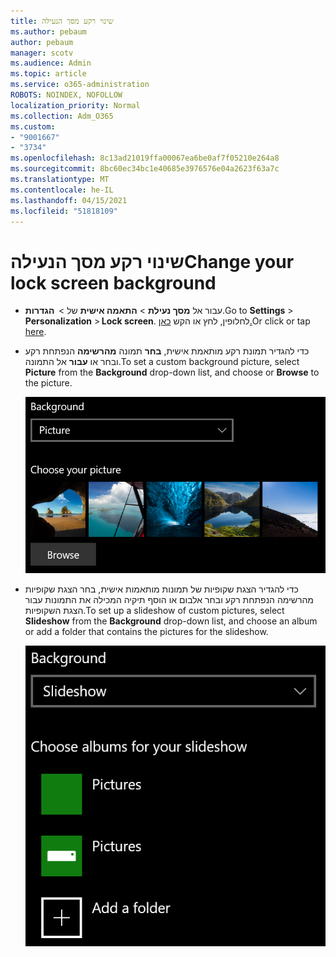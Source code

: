 ```yaml
---
title: שינוי רקע מסך הנעילה
ms.author: pebaum
author: pebaum
manager: scotv
ms.audience: Admin
ms.topic: article
ms.service: o365-administration
ROBOTS: NOINDEX, NOFOLLOW
localization_priority: Normal
ms.collection: Adm_O365
ms.custom:
- "9001667"
- "3734"
ms.openlocfilehash: 8c13ad21019ffa00067ea6be0af7f05210e264a8
ms.sourcegitcommit: 8bc60ec34bc1e40685e3976576e04a2623f63a7c
ms.translationtype: MT
ms.contentlocale: he-IL
ms.lasthandoff: 04/15/2021
ms.locfileid: "51818109"
---
```

# <a name="change-your-lock-screen-background"></a><span data-ttu-id="a3039-102">שינוי רקע מסך הנעילה</span><span class="sxs-lookup"><span data-stu-id="a3039-102">Change your lock screen background</span></span>

- <span data-ttu-id="a3039-103">עבור אל **מסך נעילת**  >  **התאמה אישית** של  >  **הגדרות**.</span><span class="sxs-lookup"><span data-stu-id="a3039-103">Go to **Settings** > **Personalization** > **Lock screen**.</span></span> <span data-ttu-id="a3039-104">לחלופין, לחץ או הקש [כאן.](ms-settings:lockscreen?activationSource=GetHelp)</span><span class="sxs-lookup"><span data-stu-id="a3039-104">Or click or tap [here](ms-settings:lockscreen?activationSource=GetHelp).</span></span>

- <span data-ttu-id="a3039-105">כדי להגדיר תמונת רקע מותאמת אישית, **בחר** תמונה **מהרשימה** הנפתחת רקע ובחר או **עבור** אל התמונה.</span><span class="sxs-lookup"><span data-stu-id="a3039-105">To set a custom background picture, select **Picture** from the **Background** drop-down list, and choose or **Browse** to the picture.</span></span>

  ![הגדר תמונת רקע מותאמת אישית.](media/set-custom-background-pic.png)

- <span data-ttu-id="a3039-107">כדי להגדיר הצגת שקופיות של  תמונות מותאמות  אישית, בחר הצגת שקופיות מהרשימה הנפתחת רקע ובחר אלבום או הוסף תיקיה המכילה את התמונות עבור הצגת השקופיות.</span><span class="sxs-lookup"><span data-stu-id="a3039-107">To set up a slideshow of custom pictures, select **Slideshow** from the **Background** drop-down list, and choose an album or add a folder that contains the pictures for the slideshow.</span></span>

  ![הגדר הצגת שקופיות של תמונות מותאמות אישית.](media/set-up-slideshow-background.png)
